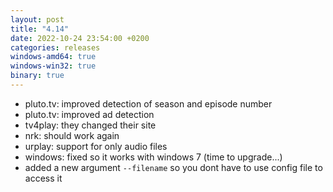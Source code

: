```yaml
---
layout: post
title: "4.14"
date: 2022-10-24 23:54:00 +0200
categories: releases
windows-amd64: true
windows-win32: true
binary: true
---
```


* pluto.tv: improved detection of season and episode number
* pluto.tv: improved ad detection
* tv4play: they changed their site
* nrk: should work again
* urplay: support for only audio files
* windows: fixed so it works with windows 7 (time to upgrade...)
* added a new argument `--filename` so you dont have to use config file to access it
